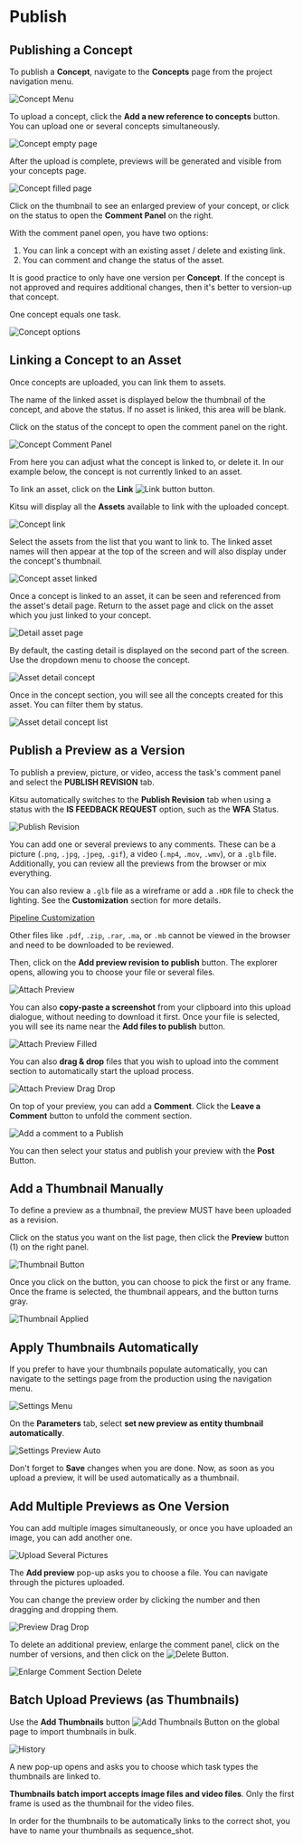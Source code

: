 # Publish

## Publishing a Concept

To publish a **Concept**, navigate to the **Concepts** page from the project navigation menu.

![Concept Menu](../img/getting-started/menu_concept.png)

To upload a concept, click the **Add a new reference to concepts** button. You can upload one or several concepts simultaneously.

![Concept empty page](../img/getting-started/concept_empty_prod.png)

After the upload is complete, previews will be generated and visible from your concepts page.

![Concept filled page](../img/getting-started/concept_filled_prod.png)

Click on the thumbnail to see an enlarged preview of your concept, or click on the status to open the **Comment Panel** on the right.

With the comment panel open, you have two options: 

1) You can link a concept with an existing asset / delete and existing link. 
2) You can comment and change the status of the asset.
<!-- do you mean status of the concet, or asset? -->

It is good practice to only have one version per **Concept**. If the concept is not approved and requires additional changes, then it's better to version-up that concept.

One concept equals one task.
<!-- need to double check this -->

![Concept options](../img/getting-started/concept_options.png)

## Linking a Concept to an Asset

Once concepts are uploaded, you can link them to assets.

The name of the linked asset is displayed below the thumbnail of the concept, and above the status. If no asset is linked, this area will be blank.

Click on the status of the concept to open the comment panel on the right.

![Concept Comment Panel](../img/getting-started/concept_comment_panel.png)

From here you can adjust what the concept is linked to, or delete it. In our example below, the concept is not currently linked to an asset.

To link an asset, click on the **Link** ![Link button](../img/getting-started/link_icon.png) button.

Kitsu will display all the **Assets** available to link with the uploaded concept.

![Concept link](../img/getting-started/concept_link.png)

Select the assets from the list that you want to link to. The linked asset names will then appear at the top of the screen and will also display under the concept's thumbnail.

![Concept asset linked](../img/getting-started/concept_asset_linked.png)

Once a concept is linked to an asset, it can be seen and referenced from the asset's detail page. Return to the asset page and click on the asset which you just linked to your concept.

![Detail asset page](../img/getting-started/asset_detail_page.png)

By default, the casting detail is displayed on the second part of the screen. Use the dropdown menu to choose the concept.

![Asset detail concept](../img/getting-started/asset_detail_concept.png)

Once in the concept section, you will see all the concepts created for this asset. You can filter them by status.

![Asset detail concept list](../img/getting-started/asset_detail_concep_listt.png)


## Publish a Preview as a Version
To publish a preview, picture, or video, access the task's comment panel and select the **PUBLISH REVISION** tab.

Kitsu automatically switches to the **Publish Revision** tab when using a status with the **IS FEEDBACK REQUEST** option, such as the **WFA** Status.

![Publish Revision](../img/getting-started/publish_revision.png)

You can add one or several previews to any comments. These can be a picture (`.png`, `.jpg`, `.jpeg`, `.gif`), a video (`.mp4`, `.mov`, `.wmv`), or a `.glb` file. Additionally, you can review all the previews from the browser or mix everything. 
<!-- This is not clear, need to double check what this means -->

You can also review a `.glb` file as a wireframe or add a `.HDR` file to check the lighting. See the **Customization** section for more details.

[Pipeline Customization](../customization-pipeline/README.md)
<!-- Dead link, what should this point to?-->

Other files like `.pdf`, `.zip`, `.rar`, `.ma`, or `.mb` cannot be viewed in the browser and need to be downloaded to be reviewed.

Then, click on the **Add preview revision to publish** button. The explorer opens, allowing you to choose your file or several files.

![Attach Preview](../img/getting-started/attach_preview.png)

You can also **copy-paste a screenshot** from your clipboard into this upload dialogue, without needing to download it first. Once your file is selected, you will see its name near the **Add files to publish** button.

![Attach Preview Filled](../img/getting-started/attach_preview_filled.png)

You can also **drag & drop** files that you wish to upload into the comment section to automatically start the upload process.

![Attach Preview Drag Drop](../img/getting-started/drag_drop_preview.png)

On top of your preview, you can add a **Comment**. Click the **Leave a Comment** button to unfold the comment section.

![Add a comment to a Publish](../img/getting-started/publish_revision_comment.png)

You can then select your status and publish your preview with the **Post** Button.


## Add a Thumbnail Manually

To define a preview as a thumbnail, the preview MUST have been uploaded as a revision.

Click on the status you want on the list page, then click the **Preview** button (1) on the right panel.

![Thumbnail Button](../img/getting-started/pannel_history.png)

Once you click on the button, you can choose to pick the first or any frame. Once the frame is selected, the thumbnail appears, and the button turns gray.

![Thumbnail Applied](../img/getting-started/pannel_history_thumbnail.png)


## Apply Thumbnails Automatically

If you prefer to have your thumbnails populate automatically, you can navigate to the settings page from the production using the navigation menu.

![Settings Menu](../img/getting-started/drop_down_menu_setting.png)

On the **Parameters** tab, select **set new preview as entity thumbnail automatically**.

![Settings Preview Auto](../img/getting-started/setting_preview_auto.png)

Don't forget to **Save** changes when you are done. Now, as soon as you upload a preview, it will be used automatically as a thumbnail.


## Add Multiple Previews as One Version

You can add multiple images simultaneously, or once you have uploaded an image, you can add another one.

![Upload Several Pictures](../img/getting-started/upload_several_pictures.png)

The **Add preview** pop-up asks you to choose a file. You can navigate through the pictures uploaded.

You can change the preview order by clicking the number and then dragging and dropping them.

![Preview Drag Drop](../img/getting-started/multiple_preview.png)

To delete an additional preview, enlarge the comment panel, click on the number of versions, and then click on the ![Delete Button](../img/getting-started/delete_button.png).

![Enlarge Comment Section Delete](../img/getting-started/enlarge_comment_delete.png)


## Batch Upload Previews (as Thumbnails)

Use the **Add Thumbnails** button ![Add Thumbnails Button](../img/getting-started/add_thumbnails.png) on the global page to import thumbnails in bulk.

![History](../img/getting-started/add_thumbnails_menu.png)

A new pop-up opens and asks you to choose which task types the thumbnails are linked to.

**Thumbnails batch import accepts image files and video files**. Only the first frame is used as the thumbnail for the video files.

In order for the thumbnails to be automatically links to the correct shot, you have to name your thumbnails as sequence_shot.
<!-- We should provide an example here -->